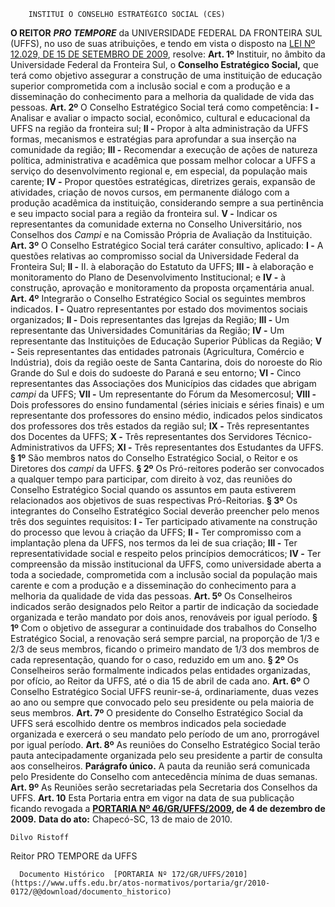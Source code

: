         INSTITUI O CONSELHO ESTRATÉGICO SOCIAL (CES)  

 **O REITOR**   ***PRO TEMPORE***  da UNIVERSIDADE FEDERAL DA FRONTEIRA SUL (UFFS), no uso de suas atribuições, e tendo em vista o disposto na [LEI Nº 12.029, DE 15 DE SETEMBRO DE 2009](http://www.planalto.gov.br/ccivil_03/_Ato2007-2010/2009/Lei/L12029.htm), resolve:   **Art. 1º**  Instituir, no âmbito da Universidade Federal da Fronteira Sul, o **Conselho Estratégico Social,**  que terá como objetivo assegurar a construção de uma instituição de educação superior comprometida com a inclusão social e com a produção e a disseminação do conhecimento para a melhoria da qualidade de vida das pessoas.   **Art. 2º**  O Conselho Estratégico Social terá como competência: **I -**  Analisar e avaliar o impacto social, econômico, cultural e educacional da UFFS na região da fronteira sul; **II -**  Propor à alta administração da UFFS formas, mecanismos e estratégias para aprofundar a sua inserção na comunidade da região; **III -**  Recomendar a execução de ações de natureza política, administrativa e acadêmica que possam melhor colocar a UFFS a serviço do desenvolvimento regional e, em especial, da população mais carente; **IV -**  Propor questões estratégicas, diretrizes gerais, expansão de atividades, criação de novos cursos, em permanente diálogo com a produção acadêmica da instituição, considerando sempre a sua pertinência e seu impacto social para a região da fronteira sul. **V -**  Indicar os representantes da comunidade externa no Conselho Universitário, nos Conselhos dos *Campi*  e na Comissão Própria de Avaliação da Instituição.   **Art. 3º**  O Conselho Estratégico Social terá caráter consultivo, aplicado: **I -**  A questões relativas ao compromisso social da Universidade Federal da Fronteira Sul; **II -**  II. à elaboração do Estatuto da UFFS; **III -**  à elaboração e monitoramento do Plano de Desenvolvimento Institucional; e **IV -**  à construção, aprovação e monitoramento da proposta orçamentária anual.   **Art. 4º**  Integrarão o Conselho Estratégico Social os seguintes membros indicados. **I -**  Quatro representantes por estado dos movimentos sociais organizados; **II -**  Dois representantes das Igrejas da Região; **III -**  Um representante das Universidades Comunitárias da Região; **IV -**  Um representante das Instituições de Educação Superior Públicas da Região; **V -**  Seis representantes das entidades patronais (Agricultura, Comércio e Indústria), dois da região oeste de Santa Cantarina, dois do noroeste do Rio Grande do Sul e dois do sudoeste do Paraná e seu entorno; **VI -**  Cinco representantes das Associações dos Municípios das cidades que abrigam *campi*  da UFFS; **VII -**  Um representante do Fórum da Mesomercosul; **VIII -**  Dois professores do ensino fundamental (séries iniciais e séries finais) e um representante dos professores do ensino médio, indicados pelos sindicatos dos professores dos três estados da região sul; **IX -**  Três representantes dos Docentes da UFFS; **X -**  Três representantes dos Servidores Técnico-Administrativos da UFFS; **XI -**  Três representantes dos Estudantes da UFFS. **§ 1º**  São membros natos do Conselho Estratégico Social, o Reitor e os Diretores dos *campi*  da UFFS. **§ 2º**  Os Pró-reitores poderão ser convocados a qualquer tempo para participar, com direito à voz, das reuniões do Conselho Estratégico Social quando os assuntos em pauta estiverem relacionados aos objetivos de suas respectivas Pró-Reitorias. **§ 3º**  Os integrantes do Conselho Estratégico Social deverão preencher pelo menos três dos seguintes requisitos: **I -**  Ter participado ativamente na construção do processo que levou à criação da UFFS; **II -**  Ter compromisso com a implantação plena da UFFS, nos termos da lei de sua criação; **III -**  Ter representatividade social e respeito pelos princípios democráticos; **IV -**  Ter compreensão da missão institucional da UFFS, como universidade aberta a toda a sociedade, comprometida com a inclusão social da população mais carente e com a produção e a disseminação do conhecimento para a melhoria da qualidade de vida das pessoas.   **Art. 5º**  Os Conselheiros indicados serão designados pelo Reitor a partir de indicação da sociedade organizada e terão mandato por dois anos, renováveis por igual período. **§ 1º**  Com o objetivo de assegurar a continuidade dos trabalhos do Conselho Estratégico Social, a renovação será sempre parcial, na proporção de 1/3 e 2/3 de seus membros, ficando o primeiro mandato de 1/3 dos membros de cada representação, quando for o caso, reduzido em um ano. **§ 2º**  Os Conselheiros serão formalmente indicados pelas entidades organizadas, por ofício, ao Reitor da UFFS, até o dia 15 de abril de cada ano.   **Art. 6º**  O Conselho Estratégico Social UFFS reunir-se-á, ordinariamente, duas vezes ao ano ou sempre que convocado pelo seu presidente ou pela maioria de seus membros.   **Art. 7º**  O presidente do Conselho Estratégico Social da UFFS será escolhido dentre os membros indicados pela sociedade organizada e exercerá o seu mandato pelo período de um ano, prorrogável por igual período.   **Art. 8º**  As reuniões do Conselho Estratégico Social terão pauta antecipadamente organizada pelo seu presidente a partir de consulta aos conselheiros. **Parágrafo único.**  A pauta da reunião será comunicada pelo Presidente do Conselho com antecedência mínima de duas semanas.   **Art. 9º**  As Reuniões serão secretariadas pela Secretaria dos Conselhos da UFFS.   **Art. 10**  Esta Portaria entra em vigor na data de sua publicação ficando revogada a **[PORTARIA Nº 46/GR/UFFS/2009](https://www.uffs.edu.br/atos-normativos/portaria/gr/2009-0046), de 4 de dezembro de 2009.**       **Data do ato:** Chapecó-SC, 13 de maio de 2010.   
 

    Dilvo Ristoff   
 Reitor PRO TEMPORE da UFFS 

      Documento Histórico  [PORTARIA Nº 172/GR/UFFS/2010](https://www.uffs.edu.br/atos-normativos/portaria/gr/2010-0172/@@download/documento_historico)     
      